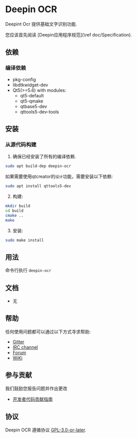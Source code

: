 # Deepin OCR

Deepint Ocr 提供基础文字识别功能.

您应该首先阅读 [Deepin应用程序规范](\ref doc/Specification).

## 依赖

### 编译依赖

* pkg-config
* libdtkwidget-dev
* Qt5(>=5.6) with modules:
  * qt5-default
  * qt5-qmake
  * qtbase5-dev
  * qttools5-dev-tools

## 安装

### 从源代码构建

1. 确保已经安装了所有的编译依赖.
````bash
sudo apt build-dep deepin-ocr
````
如果需要使用qtcreator的`设计`功能，需要安装以下依赖:
```bash
sudo apt install qttools5-dev
```
2. 构建:

```bash
mkdir build
cd build
cmake ..
make
```

3. 安装:

```bash
sudo make install
```

## 用法

命令行执行 `deepin-ocr`

## 文档

 - 无

## 帮助

任何使用问题都可以通过以下方式寻求帮助:

* [Gitter](https://gitter.im/orgs/linuxdeepin/rooms)
* [IRC channel](https://webchat.freenode.net/?channels=deepin)
* [Forum](https://bbs.deepin.org)
* [WiKi](https://wiki.deepin.org/)

## 参与贡献

我们鼓励您报告问题并作出更改

* [开发者代码贡献指南](https://github.com/linuxdeepin/developer-center/wiki/Contribution-Guidelines-for-Developers)

## 协议

Deepin OCR 遵循协议 [GPL-3.0-or-later](LICENSE).
